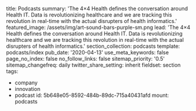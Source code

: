 title: Podcasts
summary: 'The 4×4 Health defines the conversation around Health IT. Data is revolutionizing healthcare and we are tracking this revolution in real-time with the actual disrupters of health informatics.'
featured_image: /assets/img/art-sound-bars-purple-sm.png
lead: 'The 4×4 Health defines the conversation around Health IT. Data is revolutionizing healthcare and we are tracking this revolution in real-time with the actual disrupters of health informatics.'
section_collection: podcasts
template: podcasts/index
pub_date: '2020-04-13'
use_meta_keywords: false
page_no_index: false
no_follow_links: false
sitemap_priority: '0.5'
sitemap_changefreq: daily
twitter_share_setting: inherit
fieldset: section
tags:
  - company
  - innovation
  - podcast
id: 5b648e05-8592-484b-89dc-715a40431afd
mount: podcasts
